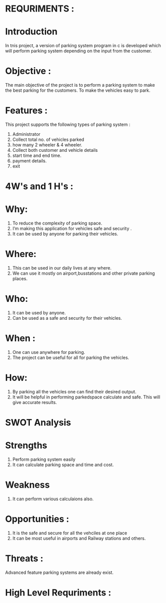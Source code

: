 # REQURIMENTS :

# Introduction

In tnis project, a version of parking system program in c is developed which will perform parking system depending on the input from the customer.

# Objective :

The main objective of the project is to perform a parking system to make the best parking  for the customers. To make the vehicles easy to park.

# Features :

This project supports the following types of parking system :
1. Administrator
2. Collect total no. of vehicles parked
3. how many 2 wheeler & 4 wheeler.
4. Collect both customer and vehicle details
5. start time and end time.
6. payment details.
7. exit

# 4W's and 1 H's :

# Why:
  1. To reduce the complexity of parking space.
  2. I’m making this application for vehicles safe and security .
  3. It can be used by anyone for parking their vehicles.
# Where:
  1. This can be used in our daily lives at any where.
  2. We can use it mostly on airport,busstations and other private parking places.
#  Who:
  1. It can be used by anyone.
  2. Can be used as a safe and security for their vehicles.
# When :
  1. One can use anywhere for parking.
  2. The project can be useful for all for parking the vehicles.
# How:
  1. By parking all the vehicles one can find their desired output.
  2. It will be helpful in performing parkedspace calculate and safe. This will give accurate results.
  
# SWOT Analysis

# Strengths
  1. Perform parking system easily
  2. It can calculate parking space and time and cost.
# Weakness
  1. It can perform various calculaions also.

# Opportunities :
  1. It is the safe and secure for all the vehciles at one place
  2. It can be most useful in airports and Railway stations and others.
 
# Threats :
   Advanced feature parking systems are already exist.

# High Level Requriments :

